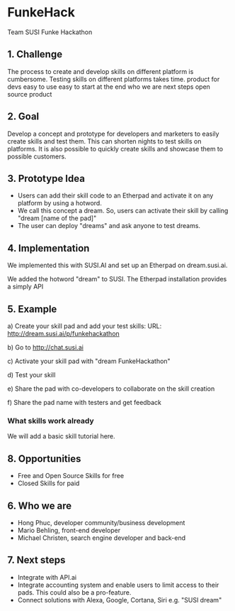 # FunkeHack
Team SUSI Funke Hackathon

## 1. Challenge
The process to create and develop skills on different platform is cumbersome. Testing skills on different platforms takes time.
product for devs
easy to use
easy to start
at the end who we are
next steps
open source product


## 2. Goal
Develop a concept and prototype for developers and marketers to easily create skills and test them. This can shorten nights to test skills on platforms. It is also possible to quickly create skills and showcase them to possible customers.

## 3. Prototype Idea
* Users can add their skill code to an Etherpad and activate it on any platform by using a hotword. 
* We call this concept a dream. So, users can activate their skill by calling "dream [name of the pad]"
* The user can deploy "dreams" and ask anyone to test dreams.

## 4. Implementation
We implemented this with SUSI.AI and set up an Etherpad on dream.susi.ai. 

We added the hotword "dream" to SUSI. The Etherpad installation provides a simply API

## 5. Example
a) Create your skill pad and add your test skills: URL: http://dream.susi.ai/p/funkehackathon

b) Go to http://chat.susi.ai

c) Activate your skill pad with "dream FunkeHackathon"

d) Test your skill

e) Share the pad with co-developers to collaborate on the skill creation

f) Share the pad name with testers and get feedback

### What skills work already

We will add a basic skill tutorial here.

## 8. Opportunities
* Free and Open Source Skills for free
* Closed Skills for paid

## 6. Who we are
* Hong Phuc, developer community/business development
* Mario Behling, front-end developer
* Michael Christen, search engine developer and back-end

## 7. Next steps
* Integrate with API.ai
* Integrate accounting system and enable users to limit access to their pads. This could also be a pro-feature.
* Connect solutions with Alexa, Google, Cortana, Siri e.g. "SUSI dream"

